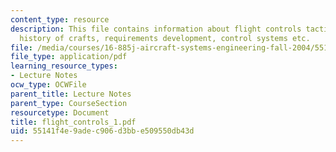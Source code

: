 ```yaml
---
content_type: resource
description: This file contains information about flight controls tactical methods,
  history of crafts, requirements development, control systems etc.
file: /media/courses/16-885j-aircraft-systems-engineering-fall-2004/55141f4e9adec906d3bbe509550db43d_flight_controls_1.pdf
file_type: application/pdf
learning_resource_types:
- Lecture Notes
ocw_type: OCWFile
parent_title: Lecture Notes
parent_type: CourseSection
resourcetype: Document
title: flight_controls_1.pdf
uid: 55141f4e-9ade-c906-d3bb-e509550db43d
---
```


